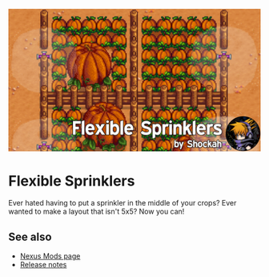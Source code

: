 ![Banner](../Banner.png)

# Flexible Sprinklers
Ever hated having to put a sprinkler in the middle of your crops? Ever wanted to make a layout that isn't 5x5? Now you can!

## See also
* [Nexus Mods page](https://www.nexusmods.com/stardewvalley/mods/10931)
* [Release notes](release-notes.md)
